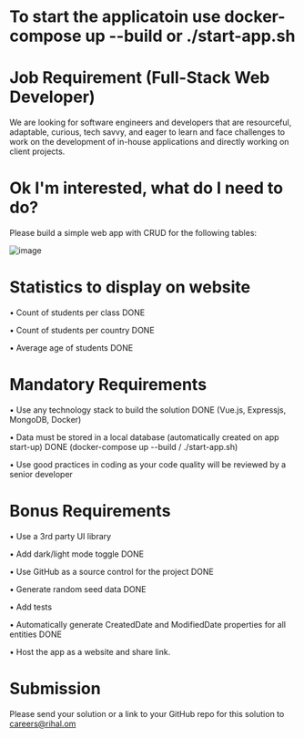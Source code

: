 # To start the applicatoin use docker-compose up --build or ./start-app.sh


# Job Requirement (Full-Stack Web Developer)
We are looking for software engineers and developers that are resourceful, adaptable, curious, tech savvy, and eager to learn and face challenges to work on the development of in-house applications and directly working on client projects.

# Ok I'm interested, what do I need to do?
Please build a simple web app with CRUD for the following tables:

![image](https://user-images.githubusercontent.com/71645462/139626325-c8ae8e6e-4013-4048-9147-b72f38ef318e.png)

# Statistics to display on website
•	Count of students per class DONE

•	Count of students per country DONE	

•	Average age of students DONE

# Mandatory Requirements
•	Use any technology stack to build the solution DONE (Vue.js, Expressjs, MongoDB, Docker)

•	Data must be stored in a local database (automatically created on app start-up) DONE (docker-compose up --build / ./start-app.sh)

•	Use good practices in coding as your code quality will be reviewed by a senior developer 

# Bonus Requirements
•	Use a 3rd party UI library 

•	Add dark/light mode toggle DONE

•	Use GitHub as a source control for the project DONE

•	Generate random seed data DONE

•	Add tests

•	Automatically generate CreatedDate and ModifiedDate properties for all entities DONE

•	Host the app as a website and share link.

# Submission
Please send your solution or a link to your GitHub repo for this solution to careers@rihal.om
